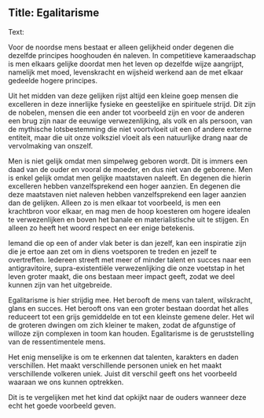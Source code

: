 Title: Egalitarisme
----
Text: 

Voor de noordse mens bestaat er alleen gelijkheid onder degenen die dezelfde principes hooghouden én naleven. 
In competitieve kameraadschap is men elkaars gelijke doordat men het leven op dezelfde wijze aangrijpt, namelijk met moed, levenskracht en wijsheid werkend aan de met elkaar gedeelde hogere principes.


Uit het midden van deze gelijken rijst altijd een kleine goep mensen die excelleren in deze innerlijke fysieke en geestelijke en spirituele strijd. 
Dit zijn de nobelen, mensen die een ander tot voorbeeld zijn en voor de anderen een brug zijn naar de eeuwige verwezenlijking, als volk en als persoon, van de mythische lotsbestemming die niet voortvloeit uit een of andere externe entiteit, maar die uit onze volksziel vloeit als een natuurlijke drang naar de vervolmaking van onszelf.

Men is niet gelijk omdat men simpelweg geboren wordt. 
Dit is immers een daad van de ouder en vooral de moeder, en dus niet van de geborene. Men is enkel gelijk omdat men gelijke maatstaven naleeft. 
En degenen die hierin excelleren hebben vanzelfsprekend een hoger aanzien. 
En degenen die deze maatstaven niet naleven hebben vanzelfsprekend een lager aanzien dan de gelijken. 
Alleen zo is men elkaar tot voorbeeld, is men een krachtbron voor elkaar, en mag men de hoop koesteren om hogere idealen te verwezenlijken en boven het banale en materialistische uit te stijgen. 
En alleen zo heeft het woord respect en eer enige betekenis.

Iemand die op een of ander vlak beter is dan jezelf, kan een inspiratie zijn die je ertoe aan zet om in diens voetsporen te treden en jezelf te overtreffen. 
Iedereen streeft met meer of minder talent en succes naar een antigravitoire, supra-existentiële verwezenlijking die onze voetstap in het leven groter maakt, die ons bestaan meer impact geeft, zodat we deel kunnen zijn van het uitgebreide.

Egalitarisme is hier strijdig mee. 
Het berooft de mens van talent, wilskracht, glans en succes. 
Het berooft ons van een groter bestaan doordat het alles reduceert tot een grijs gemiddelde en tot een kleinste gemene deler. 
Het wil de groteren dwingen om zich kleiner te maken, zodat de afgunstige of willoze zijn complexen in toom kan houden. 
Egalitarisme is de geruststelling van de ressentimentele mens.

Het enig menselijke is om te erkennen dat talenten, karakters en daden verschillen. 
Het maakt verschillende personen uniek en het maakt verschillende volkeren uniek. 
Juist dit verschil geeft ons het voorbeeld waaraan we ons kunnen optrekken.

Dit is te vergelijken met het kind dat opkijkt naar de ouders wanneer deze echt het goede voorbeeld geven.